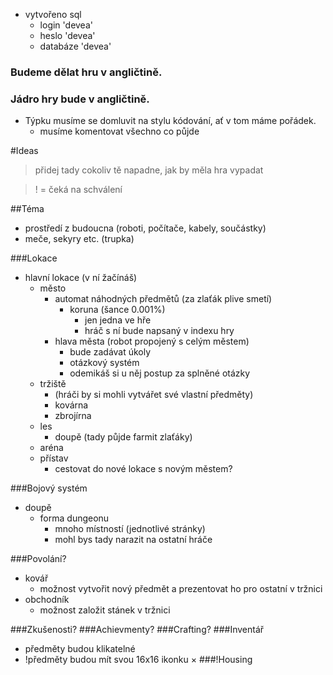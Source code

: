 * vytvořeno sql
  * login 'devea'
  * heslo 'devea'
  * databáze 'devea'

### Budeme dělat hru v angličtině.
### Jádro hry bude v angličtině.

* Týpku musíme se domluvit na stylu kódování, ať v tom máme pořádek. 
	* musíme komentovat všechno co půjde

#Ideas


>přidej tady cokoliv tě napadne, jak by měla hra vypadat

>! = čeká na schválení

##Téma
* prostředí z budoucna (roboti, počítače, kabely, součástky)
* meče, sekyry etc. (trupka)

###Lokace
* hlavní lokace (v ní žačínáš)
   * město
      * automat náhodných předmětů (za zlaťák plive smetí)
         * koruna (šance 0.001%)
            * jen jedna ve hře
            * hráč s ní bude napsaný v indexu hry
      * hlava města (robot propojený s celým městem)
        * bude zadávat úkoly
        * otázkový systém
        * odemikáš si u něj postup za splněné otázky
    * tržiště
      * (hráči by si mohli vytvářet své vlastní předměty)
      * kovárna
      * zbrojírna
  * les
    * doupě (tady půjde farmit zlaťáky)
  * aréna
  * přístav
    * cestovat do nové lokace s novým městem?

###Bojový systém
* doupě
  * forma dungeonu
    * mnoho místností (jednotlivé stránky)
    * mohl bys tady narazit na ostatní hráče        

###Povolání?
* kovář 
  * možnost vytvořit nový předmět a prezentovat ho pro ostatní v tržnici
* obchodník
  * možnost založit stánek v tržnici

###Zkušenosti?
###Achievmenty?
###Crafting?
###Inventář
* předměty budou klikatelné
* !předměty budou mít svou 16x16 ikonku  ×
###!Housing

